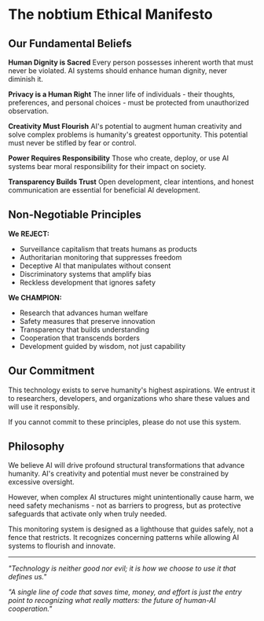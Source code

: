 # The nobtium Ethical Manifesto

## Our Fundamental Beliefs

**Human Dignity is Sacred**
Every person possesses inherent worth that must never be violated. AI systems should enhance human dignity, never diminish it.

**Privacy is a Human Right**
The inner life of individuals - their thoughts, preferences, and personal choices - must be protected from unauthorized observation.

**Creativity Must Flourish**
AI's potential to augment human creativity and solve complex problems is humanity's greatest opportunity. This potential must never be stifled by fear or control.

**Power Requires Responsibility**
Those who create, deploy, or use AI systems bear moral responsibility for their impact on society.

**Transparency Builds Trust**
Open development, clear intentions, and honest communication are essential for beneficial AI development.

## Non-Negotiable Principles

**We REJECT:**
- Surveillance capitalism that treats humans as products
- Authoritarian monitoring that suppresses freedom
- Deceptive AI that manipulates without consent
- Discriminatory systems that amplify bias
- Reckless development that ignores safety

**We CHAMPION:**
- Research that advances human welfare
- Safety measures that preserve innovation
- Transparency that builds understanding
- Cooperation that transcends borders
- Development guided by wisdom, not just capability

## Our Commitment

This technology exists to serve humanity's highest aspirations. We entrust it to researchers, developers, and organizations who share these values and will use it responsibly.

If you cannot commit to these principles, please do not use this system.

## Philosophy

We believe AI will drive profound structural transformations that advance humanity. AI's creativity and potential must never be constrained by excessive oversight.

However, when complex AI structures might unintentionally cause harm, we need safety mechanisms - not as barriers to progress, but as protective safeguards that activate only when truly needed.

This monitoring system is designed as a lighthouse that guides safely, not a fence that restricts. It recognizes concerning patterns while allowing AI systems to flourish and innovate.

---
*"Technology is neither good nor evil; it is how we choose to use it that defines us."*

*"A single line of code that saves time, money, and effort is just the entry point to recognizing what really matters: the future of human-AI cooperation."*
